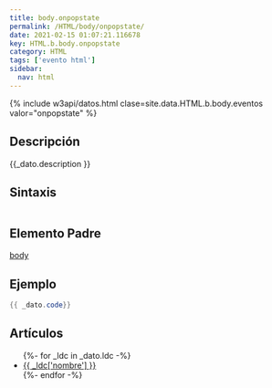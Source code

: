 ```yaml
---
title: body.onpopstate
permalink: /HTML/body/onpopstate/
date: 2021-02-15 01:07:21.116678
key: HTML.b.body.onpopstate
category: HTML
tags: ['evento html']
sidebar: 
  nav: html
---
```


{% include w3api/datos.html clase=site.data.HTML.b.body.eventos valor="onpopstate" %}

## Descripción
{{_dato.description }}

## Sintaxis
~~~html
~~~

## Elemento Padre
[body](/HTML/body/)

## Ejemplo
~~~java
{{ _dato.code}}
~~~

## Artículos
<ul>
{%- for _ldc in _dato.ldc -%}
   <li>
       <a href="{{_ldc['url'] }}">{{ _ldc['nombre'] }}</a>
   </li>
{%- endfor -%}
</ul>
